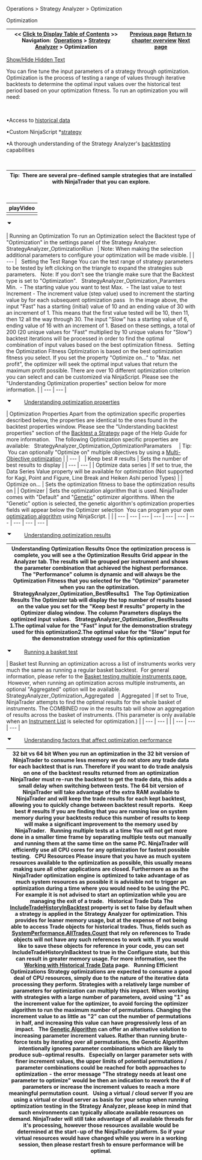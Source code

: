 ﻿


Operations \> Strategy Analyzer \> Optimization






















Optimization







| \<\< [Click to Display Table of Contents](optimize_a_strategy.md) \>\> **Navigation:**     [Operations](operations.md) \> [Strategy Analyzer](strategy_analyzer.md) \> Optimization | [Previous page](backtest_a_strategy.md) [Return to chapter overview](strategy_analyzer.md) [Next page](genetic_algorithm.md) |
| --- | --- |




[Show/Hide Hidden Text](javascript:HMToggleExpandAll(!HMAnyToggleOpen()) "Click to open/close expanding sections")









You can fine tune the input parameters of a strategy through optimization. Optimization is the process of testing a range of values through iterative backtests to determine the optimal input values over the historical test period based on your optimization fitness. To run an optimization you will need:


 


•Access to [historical data](data_by_provider.md) 

•Custom NinjaScript \*[strategy](strategy.md)

•A thorough understanding of the Strategy Analyzer's [backtesting](backtest_a_strategy.md) capabilities

 




| Tip:  There are several pre\-defined sample strategies that are installed with NinjaTrader that you can explore. |
| --- |



 




| playVideo |
| --- |
|  |



![tog_minus](tog_minus.gif)




| Running an Optimization To run an Optimization select the Backtest type of "Optimization" in the settings panel of the Strategy Analyzer.    StrategyAnalyzer_OptimizationRiun     | Note: When making the selection additional parameters to configure your optimization will be made visible. | | --- |      Setting the Test Range You can the test range of strategy parameters to be tested by left clicking on the triangle to expand the strategies sub parameters.   Note: If you don't see the triangle make sure that the Backtest type is set to "Optimization".   StrategyAnalyzer_Optimization_Paramters   Min.  \- The starting value you want to test  Max.  \- The last value to test  Increment \- The increment value (step value) used to increment the starting value by for each subsequent optimization pass   In the image above, the input "Fast" has a starting (initial) value of 10 and an ending value of 30 with an increment of 1\. This means that the first value tested will be 10, then 11, then 12 all the way through 30\. The input "Slow" has a starting value of 6, ending value of 16 with an increment of 1\. Based on these settings, a total of 200 (20 unique values for "Fast" multiplied by 10 unique values for "Slow") backtest iterations will be processed in order to find the optimal combination of input values based on the best optimization fitness.   Setting the Optimization Fitness  Optimization is based on the best optimization fitness you select. If you set the property "Optimize on..." to "Max. net profit", the optimizer will seek the optimal input values that return the maximum profit possible. There are over 10 different optimization criterion you can select and can be customized via NinjaScript. Please see the "Understanding Optimization properties" section below for more information. |
| --- | --- |



![tog_minus](tog_minus.gif)        [Understanding optimization properties](javascript:HMToggle('toggle','UnderstandingOptimizationProperties','UnderstandingOptimizationProperties_ICON'))




| Optimization Properties Apart from the optimization specific properties described below, the properties are identical to the ones found in the backtest properties window. Please see the "Understanding backtest properties" section of the [Backtest a Strategy](backtest_a_strategy.md) page of the Help Guide for more information.   The following Optimization specific properties are available:   StrategyAnalyzer_Optimization_OptimizationParamaters       | Tip:  You can optionally "Optimize on" multiple objectives by using a [Multi\-Objective optimization](multi-objective_optimization.md) | | --- |        | Keep best \# results | Sets the number of best results to display | | --- | --- | | Optimize data series | If set to true, the Data Series Value property will be available for optimization (Not supported for Kagi, Point and Figure, Line Break and Heiken Ashi period Types) | | Optimize on... | Sets the optimization fitness to base the optimization results on | | Optimizer | Sets the optimization algorithm that is used. NinjaTrader comes with "Default" and "[Genetic](genetic_algorithm.md)" optimizer algorithms. When the "Genetic" option is selected, the genetic algorithm's optimization properties fields will appear below the Optimizer selection  You can program your own [optimization algorithm](optimizer.md) using NinjaScript. | |
| --- | --- | --- | --- | --- | --- | --- | --- | --- | --- |



![tog_minus](tog_minus.gif)        [Understanding optimization results](javascript:HMToggle('toggle','UnderstandingOptimizationResults','UnderstandingOptimizationResults_ICON'))




| Understanding Optimization Results Once the optimization process is complete, you will see a the Optimization Results Grid appear in the Analyzer tab. The results will be grouped per instrument and shows the parameter combination that achieved the highest performance. The "Performance" column is dynamic and will always be the Optimization Fitness that you selected for the "Optimize" parameter when you ran the optimization.   StrategyAnalyzer_Optimization_BestResults1   The Top Optimization Results The Optimizer tab will display the top number of results based on the value you set for the "Keep best \# results" property in the Optimizer dialog window. The column Parameters displays the optimized input values.   StrategyAnalyzer_Optimization_BestResults   1\.The optimal value for the "Fast" input for the demonstration strategy used for this optimization2\.The optimal value for the "Slow" input for the demonstration strategy used for this optimization |
| --- |



![tog_minus](tog_minus.gif)        [Running a basket test](javascript:HMToggle('toggle','RunningABasketTest','RunningABasketTest_ICON'))




| Basket test Running an optimization across a list of instruments works very much the same as running a regular basket backtest.  For general information, please refer to the [Basket testing multiple instruments page.](basket_test.md)  However, when running an optimization across multiple instruments, an optional "Aggregated" option will be available.     StrategyAnalyzer_Optimization_Aggregated     | Aggregated | If set to True, NinjaTrader attempts to find the optimal results for the whole basket of instruments. The COMBINED row in the results tab will show an aggregation of results across the basket of instruments. (This parameter is only available when an [Instrument List](instrument_lists.md) is selected for optimization.) | | --- | --- | |
| --- | --- | --- |



![tog_minus](tog_minus.gif)        [Understanding factors that affect optimization performance](javascript:HMToggle('toggle','UnderstandingFactorsThatAffectOptimizationPerformance','UnderstandingFactorsThatAffectOptimizationPerformance_ICON'))




| 32 bit vs 64 bit When you run an optimization in the 32 bit version of NinjaTrader to consume less memory we do not store any trade data for each backtest that is run. Therefore if you want to do trade analysis on one of the backtest results returned from an optimization NinjaTrader must re\-run the backtest to get the trade data, this adds a small delay when switching between tests. The 64 bit version of NinjaTrader will take advantage of the extra RAM available to NinjaTrader and will keep the trade results for each kept backtest, allowing you to quickly change between backtest result reports.   Keep best \# results If you are finding that you are running low on system memory during your backtests reduce this number of results to keep will make a significant improvement to the memory used by NinjaTrader.   Running multiple tests at a time You will not get more done in a smaller time frame by separating multiple tests out manually and running them at the same time on the same PC. NinjaTrader will efficiently use all CPU cores for any optimization for fastest possible testing.   CPU Resources Please insure that you have as much system resources available to the optimization as possible, this usually means making sure all other applications are closed. Furthermore as as the NinjaTrader optimization engine is optimized to take advantage of as much system resources as possible it is advisible not to trigger an optimization during a time where you would need to be using the PC. For example it is not advised to start an optimization while you are  managing the exit of a trade.    Historical Trade Data The [IncludeTradeHistoryInBacktest](includetradehistoryinbacktest.md) property is set to false by default when a strategy is applied in the Strategy Analyzer for optimization. This provides for leaner memory usage, but at the expense of not being able to access Trade objects for historical trades. Thus, fields such as [SystemPerformance.AllTrades.Count](alltrades.md) that rely on references to Trade objects will not have any such references to work with. If you would like to save these objects for reference in your code, you can set IncludeTradeHistoryInBacktest to true in the Configure state, but this can result in greater memory usage. For more information, see the [Working with Historical Trade Data](strategyanalyzer_properties_2.md) page.   Running Efficient Optimizations Strategy optimizations are expected to consume a good deal of CPU resources, simply due to the nature of the iterative data processing they perform. Strategies with a relatively large number of parameters for optimization can multiply this impact. When working with strategies with a large number of parameters, avoid using "1" as the increment value for the optimizer, to avoid forcing the optimizer algorithm to run the maximum number of permutations. Changing the increment value to as little as "2" can cut the number of permutations in half, and increasing this value can have progressively less of an impact.   The [Genetic Algorithm](genetic_algorithm.md) can offer an alternative solution to increasing parameter increment values. Rather than running brute\-force tests by iterating over all permutations, the Genetic Algorithm intentionally ignores parameter combinations which are likely to produce sub\-optimal results.    Especially on larger parameter sets with finer increment values, the upper limits of potential permutations / parameter combinations could be reached for both approaches to optimization \- the error message "The strategy needs at least one parameter to optimize" would be then an indication to rework the \# of parameters or increase the increment values to reach a more meaningful permutation count.   Using a virtual / cloud server If you are using a virtual or cloud server as basis for your setup when running optimization testing in the Strategy Analyzer, please keep in mind that such environments can typically allocate available resources on demand. NinjaTrader will still take advantage of all available threads for it's processing, however those resources available would be determined at the start\-up of the NinjaTrader platform. So if your virtual resources would have changed while you were in a working session, then please restart fresh to ensure performance will be optimal. |
| --- |










